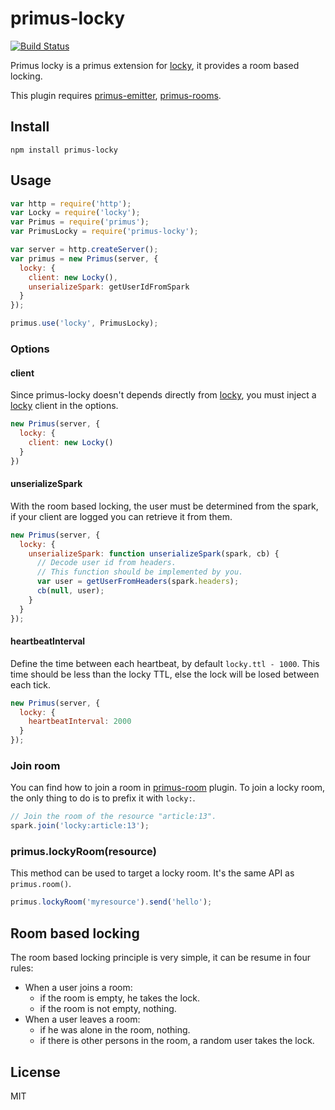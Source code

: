 # primus-locky
[![Build Status](https://travis-ci.org/neoziro/primus-locky.svg?branch=master)](https://travis-ci.org/neoziro/primus-locky)

Primus locky is a primus extension for [locky](https://github.com/neoziro/locky), it provides a room based locking.

This plugin requires [primus-emitter](https://github.com/cayasso/primus-emitter/), [primus-rooms](https://github.com/cayasso/primus-rooms/).


## Install

```
npm install primus-locky
```

## Usage

```js
var http = require('http');
var Locky = require('locky');
var Primus = require('primus');
var PrimusLocky = require('primus-locky');

var server = http.createServer();
var primus = new Primus(server, {
  locky: {
    client: new Locky(),
    unserializeSpark: getUserIdFromSpark
  }
});

primus.use('locky', PrimusLocky);
```

### Options

#### client

Since primus-locky doesn't depends directly from [locky](https://github.com/neoziro/locky), you must inject a [locky](https://github.com/neoziro/locky) client in the options.


```js
new Primus(server, {
  locky: {
    client: new Locky()
  }
})
```

#### unserializeSpark

With the room based locking, the user must be determined from the spark, if your client are logged you can retrieve it from them.

```js
new Primus(server, {
  locky: {
    unserializeSpark: function unserializeSpark(spark, cb) {
      // Decode user id from headers.
      // This function should be implemented by you.
      var user = getUserFromHeaders(spark.headers);
      cb(null, user);
    }
  }
});
```

#### heartbeatInterval

Define the time between each heartbeat, by default `locky.ttl - 1000`. This time should be less than the locky TTL, else the lock will be losed between each tick.

```js
new Primus(server, {
  locky: {
    heartbeatInterval: 2000
  }
});
```

### Join room

You can find how to join a room in [primus-room](https://github.com/cayasso/primus-rooms#sparkjoinname-fn) plugin. To join a locky room, the only thing to do is to prefix it with `locky:`.

```js
// Join the room of the resource "article:13".
spark.join('locky:article:13');
```

### primus.lockyRoom(resource)

This method can be used to target a locky room. It's the same API as `primus.room()`.

```js
primus.lockyRoom('myresource').send('hello');
```

## Room based locking

The room based locking principle is very simple, it can be resume in four rules:

- When a user joins a room:
  - if the room is empty, he takes the lock.
  - if the room is not empty, nothing.
- When a user leaves a room:
  - if he was alone in the room, nothing.
  - if there is other persons in the room, a random user takes the lock.

## License

MIT